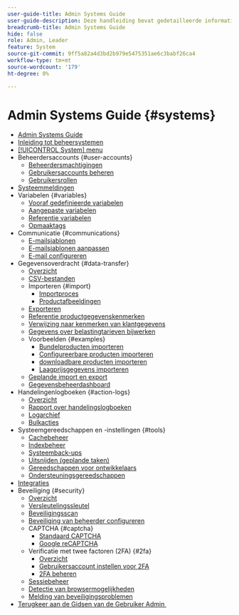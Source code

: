 ```yaml
---
user-guide-title: Admin Systems Guide
user-guide-description: Deze handleiding bevat gedetailleerde informatie over beheerbeveiliging, onderhoudsbewerkingen en systeembronnen die ondersteuning bieden voor organisatorische functies in uw Adobe Commerce-winkel.
breadcrumb-title: Admin Systems Guide
hide: false
role: Admin, Leader
feature: System
source-git-commit: 9ff5a82a4d3bd2b979e5475351ae6c3babf26ca4
workflow-type: tm+mt
source-wordcount: '179'
ht-degree: 0%

---
```



# Admin Systems Guide {#systems}

- [Admin Systems Guide](guide-overview.md)
- [Inleiding tot beheersystemen](introduction.md)
- [[!UICONTROL System] menu](system-menu.md)
- Beheerdersaccounts {#user-accounts}
   - [Beheerdersmachtigingen](permissions.md)
   - [Gebruikersaccounts beheren](permissions-users-all.md)
   - [Gebruikersrollen](permissions-user-roles.md)
- [Systeemmeldingen](notifications.md)
- Variabelen {#variables}
   - [Vooraf gedefinieerde variabelen](variables-predefined.md)
   - [Aangepaste variabelen](variables-custom.md)
   - [Referentie variabelen](variables-reference.md)
   - [Opmaaktags](markup-tags.md)
- Communicatie {#communications}
   - [E-mailsjablonen](email-templates.md)
   - [E-mailsjablonen aanpassen](email-template-custom.md)
   - [E-mail configureren](email-communications.md)
- Gegevensoverdracht {#data-transfer}
   - [Overzicht](data-transfer.md)
   - [CSV-bestanden](data-csv.md)
   - Importeren {#import}
      - [Importproces](data-import.md)
      - [Productafbeeldingen](data-import-product-images.md)
   - [Exporteren](data-export.md)
   - [Referentie productgegevenskenmerken](data-attributes-product.md)
   - [Verwijzing naar kenmerken van klantgegevens](data-attributes-customer.md)
   - [Gegevens over belastingtarieven bijwerken](data-transfer-tax-rates.md)
   - Voorbeelden {#examples}
      - [Bundelproducten importeren](data-transfer-bundle-products.md)
      - [Configureerbare producten importeren](data-transfer-configurable-products.md)
      - [downloadbare producten importeren](data-transfer-downloadable-products.md)
      - [Laagprijsgegevens importeren](data-import-price-tier.md)
   - [Geplande import en export](data-scheduled-import-export.md)
   - [Gegevensbeheerdashboard](data-dashboard.md)
- Handelingenlogboeken {#action-logs}
   - [Overzicht](action-log.md)
   - [Rapport over handelingslogboeken](action-log-report.md)
   - [Logarchief](action-log-archive.md)
   - [Bulkacties](action-log-bulk-actions.md)
- Systeemgereedschappen en -instellingen {#tools}
   - [Cachebeheer](cache-management.md)
   - [Indexbeheer](index-management.md)
   - [Systeemback-ups](backups.md)
   - [Uitsnijden (geplande taken)](cron.md)
   - [Gereedschappen voor ontwikkelaars](developer-tools.md)
   - [Ondersteuningsgereedschappen](support.md)
- [Integraties](integrations.md)
- Beveiliging {#security}
   - [Overzicht](security.md)
   - [Versleutelingssleutel](encryption-key.md)
   - [Beveiligingsscan](security-scan.md)
   - [Beveiliging van beheerder configureren](security-admin.md)
   - CAPTCHA {#captcha}
      - [Standaard CAPTCHA](security-captcha.md)
      - [Google reCAPTCHA](security-google-recaptcha.md)
   - Verificatie met twee factoren (2FA) {#2fa}
      - [Overzicht](security-two-factor-authentication.md)
      - [Gebruikersaccount instellen voor 2FA](security-two-factor-authentication-use.md)
      - [2FA beheren](security-two-factor-authentication-manage.md)
   - [Sessiebeheer](security-session-management.md)
   - [Detectie van browsermogelijkheden](security-browser-capabilities-detection.md)
   - [Melding van beveiligingsproblemen](security-issue-reporting.md)
- [&#x200B; Terugkeer aan de Gidsen van de Gebruiker Admin &#x200B;](https://experienceleague.adobe.com/nl/docs/commerce-admin/user-guides/home)



